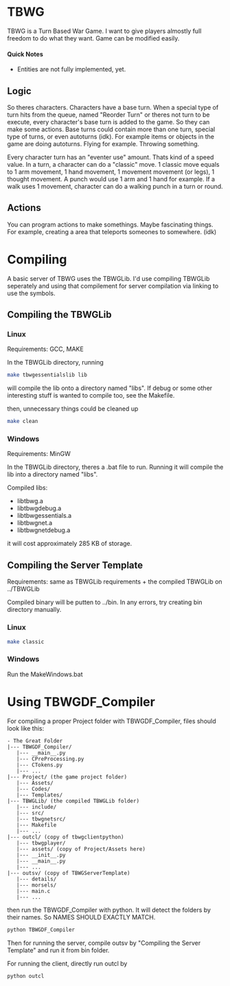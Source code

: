 # TBWG

TBWG is a Turn Based War Game. I want to give players almostly full freedom to do what they want.
Game can be modified easily.

#### Quick Notes

- Entities are not fully implemented, yet.

## Logic

So theres characters. Characters have a base turn. When a special type of turn hits from the queue,
named "Reorder Turn" or theres not turn to be execute, every character's base turn is added to the game. 
So they can make some actions. Base turns could contain more than one turn, special type of turns, or 
even autoturns (idk). For example items or objects in the game are doing autoturns. Flying for example. 
Throwing something.

Every character turn has an "eventer use" amount. Thats kind of a speed value. In a turn, a character
can do a "classic" move. 1 classic move equals to 1 arm movement, 1 hand movement, 1 movement movement
(or legs), 1 thought movement. A punch would use 1 arm and 1 hand for example. If a walk uses 1 movement,
character can do a walking punch in a turn or round.

## Actions

You can program actions to make somethings. Maybe fascinating things. For example, creating a area 
that teleports someones to somewhere. (idk)



# Compiling

A basic server of TBWG uses the TBWGLib. I'd use compiling TBWGLib seperately and using that
compilement for server compilation via linking to use the symbols.

## Compiling the TBWGLib

### Linux
Requirements: GCC, MAKE

In the TBWGLib directory, running

```bash
make tbwgessentialslib lib
```

will compile the lib onto a directory named "libs". If debug or some other interesting stuff
is wanted to compile too, see the Makefile.

then, unnecessary things could be cleaned up

```bash
make clean
```

### Windows
Requirements: MinGW

In the TBWGLib directory, theres a .bat file to run. Running
it will compile the lib into a directory named "libs".

Compiled libs:

- libtbwg.a
- libtbwgdebug.a
- libtbwgessentials.a
- libtbwgnet.a
- libtbwgnetdebug.a

it will cost approximately 285 KB of storage.

## Compiling the Server Template
Requirements: same as TBWGLib requirements + the compiled TBWGLib on ../TBWGLib

Compiled binary will be putten to ../bin. In any errors, try creating bin directory
manually.

### Linux

```bash
make classic
```

### Windows
Run the MakeWindows.bat


# Using TBWGDF_Compiler

For compiling a proper Project folder with TBWGDF_Compiler, files
should look like this:

```
- The Great Folder
|--- TBWGDF_Compiler/
   |--- __main__.py
   |--- CPreProcessing.py
   |--- CTokens.py
   |--- ...
|--- Project/ (the game project folder)
   |--- Assets/
   |--- Codes/
   |--- Templates/
|--- TBWGLib/ (the compiled TBWGLib folder)
   |--- include/
   |--- src/
   |--- tbwgnetsrc/
   |--- Makefile
   |--- ...
|--- outcl/ (copy of tbwgclientpython)
   |--- tbwgplayer/
   |--- assets/ (copy of Project/Assets here)
   |--- __init__.py
   |--- __main__.py
   |--- ...
|--- outsv/ (copy of TBWGServerTemplate)
   |--- details/
   |--- morsels/
   |--- main.c
   |--- ...
```

then run the TBWGDF_Compiler with python. It will detect the folders by
their names. So NAMES SHOULD EXACTLY MATCH.

```bash
python TBWGDF_Compiler
```

Then for running the server, compile outsv by "Compiling the Server Template"
and run it from bin folder. 

For running the client, directly run outcl by

```bash
python outcl
```

